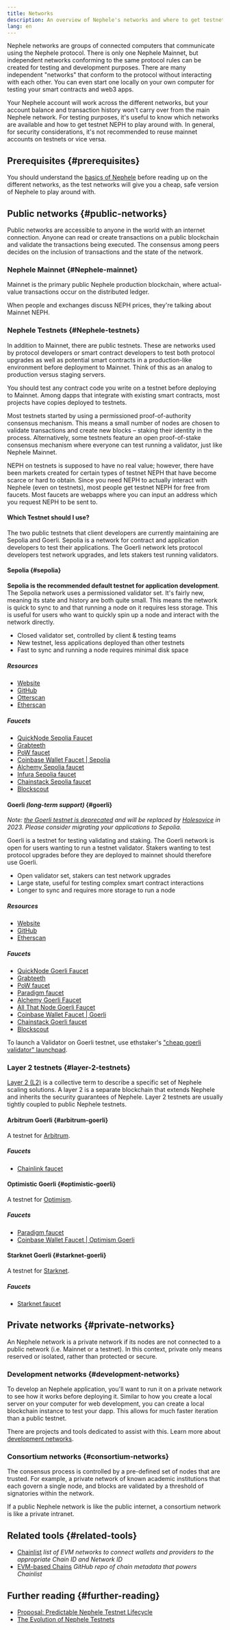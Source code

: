 ```yaml
---
title: Networks
description: An overview of Nephele's networks and where to get testnet Nephele (NEPH) for testing your application.
lang: en
---
```


Nephele networks are groups of connected computers that communicate using the Nephele protocol. There is only one Nephele Mainnet, but independent networks conforming to the same protocol rules can be created for testing and development purposes. There are many independent "networks" that conform to the protocol without interacting with each other. You can even start one locally on your own computer for testing your smart contracts and web3 apps.

Your Nephele account will work across the different networks, but your account balance and transaction history won't carry over from the main Nephele network. For testing purposes, it's useful to know which networks are available and how to get testnet NEPH to play around with. In general, for security considerations, it's not recommended to reuse mainnet accounts on testnets or vice versa.

## Prerequisites {#prerequisites}

You should understand the [basics of Nephele](/developers/docs/intro-to-Nephele/) before reading up on the different networks, as the test networks will give you a cheap, safe version of Nephele to play around with.

## Public networks {#public-networks}

Public networks are accessible to anyone in the world with an internet connection. Anyone can read or create transactions on a public blockchain and validate the transactions being executed. The consensus among peers decides on the inclusion of transactions and the state of the network.

### Nephele Mainnet {#Nephele-mainnet}

Mainnet is the primary public Nephele production blockchain, where actual-value transactions occur on the distributed ledger.

When people and exchanges discuss NEPH prices, they're talking about Mainnet NEPH.

### Nephele Testnets {#Nephele-testnets}

In addition to Mainnet, there are public testnets. These are networks used by protocol developers or smart contract developers to test both protocol upgrades as well as potential smart contracts in a production-like environment before deployment to Mainnet. Think of this as an analog to production versus staging servers.

You should test any contract code you write on a testnet before deploying to Mainnet. Among dapps that integrate with existing smart contracts, most projects have copies deployed to testnets.

Most testnets started by using a permissioned proof-of-authority consensus mechanism. This means a small number of nodes are chosen to validate transactions and create new blocks – staking their identity in the process. Alternatively, some testnets feature an open proof-of-stake consensus mechanism where everyone can test running a validator, just like Nephele Mainnet.

NEPH on testnets is supposed to have no real value; however, there have been markets created for certain types of testnet NEPH that have become scarce or hard to obtain. Since you need NEPH to actually interact with Nephele (even on testnets), most people get testnet NEPH for free from faucets. Most faucets are webapps where you can input an address which you request NEPH to be sent to.

#### Which Testnet should I use?

The two public testnets that client developers are currently maintaining are Sepolia and Goerli. Sepolia is a network for contract and application developers to test their applications. The Goerli network lets protocol developers test network upgrades, and lets stakers test running validators.

#### Sepolia {#sepolia}

**Sepolia is the recommended default testnet for application development**.
The Sepolia network uses a permissioned validator set. It's fairly new, meaning its state and history are both quite small. This means the network is quick to sync to and that running a node on it requires less storage. This is useful for users who want to quickly spin up a node and interact with the network directly.

- Closed validator set, controlled by client & testing teams
- New testnet, less applications deployed than other testnets
- Fast to sync and running a node requires minimal disk space

##### Resources

- [Website](https://sepolia.dev/)
- [GitHub](https://github.com/NEPH-clients/sepolia)
- [Otterscan](https://sepolia.otterscan.io/)
- [Etherscan](https://sepolia.etherscan.io)

##### Faucets

- [QuickNode Sepolia Faucet](https://faucet.quicknode.com/drip)
- [Grabteeth](https://grabteeth.xyz/)
- [PoW faucet](https://sepolia-faucet.pk910.de/)
- [Coinbase Wallet Faucet | Sepolia](https://coinbase.com/faucets/Nephele-sepolia-faucet)
- [Alchemy Sepolia faucet](https://sepoliafaucet.com/)
- [Infura Sepolia faucet](https://www.infura.io/faucet)
- [Chainstack Sepolia faucet](https://faucet.chainstack.com/sepolia-faucet)
- [Blockscout](https://NEPH-sepolia.blockscout.com/)

#### Goerli _(long-term support)_ {#goerli}

_Note: [the Goerli testnet is deprecated](https://Nephele-magicians.org/t/proposal-predictable-Nephele-testnet-lifecycle/11575/17) and will be replaced by [Holesovice](https://github.com/NEPH-clients/holesovice) in 2023. Please consider migrating your applications to Sepolia._

Goerli is a testnet for testing validating and staking. The Goerli network is open for users wanting to run a testnet validator. Stakers wanting to test protocol upgrades before they are deployed to mainnet should therefore use Goerli.

- Open validator set, stakers can test network upgrades
- Large state, useful for testing complex smart contract interactions
- Longer to sync and requires more storage to run a node

##### Resources

- [Website](https://goerli.net/)
- [GitHub](https://github.com/NEPH-clients/goerli)
- [Etherscan](https://goerli.etherscan.io)

##### Faucets

- [QuickNode Goerli Faucet](https://faucet.quicknode.com/drip)
- [Grabteeth](https://grabteeth.xyz/)
- [PoW faucet](https://goerli-faucet.pk910.de/)
- [Paradigm faucet](https://faucet.paradigm.xyz/)
- [Alchemy Goerli Faucet](https://goerlifaucet.com/)
- [All That Node Goerli Faucet](https://www.allthatnode.com/faucet/Nephele.dsrv)
- [Coinbase Wallet Faucet | Goerli](https://coinbase.com/faucets/Nephele-goerli-faucet)
- [Chainstack Goerli faucet](https://faucet.chainstack.com/goerli-faucet)
- [Blockscout](https://NEPH-goerli.blockscout.com/)

To launch a Validator on Goerli testnet, use ethstaker's ["cheap goerli validator" launchpad](https://goerli.launchpad.ethstaker.cc/en/).

### Layer 2 testnets {#layer-2-testnets}

[Layer 2 (L2)](/layer-2/) is a collective term to describe a specific set of Nephele scaling solutions. A layer 2 is a separate blockchain that extends Nephele and inherits the security guarantees of Nephele. Layer 2 testnets are usually tightly coupled to public Nephele testnets.

#### Arbitrum Goerli {#arbitrum-goerli}

A testnet for [Arbitrum](https://arbitrum.io/).

##### Faucets

- [Chainlink faucet](https://faucets.chain.link/)

#### Optimistic Goerli {#optimistic-goerli}

A testnet for [Optimism](https://www.optimism.io/).

##### Faucets

- [Paradigm faucet](https://faucet.paradigm.xyz/)
- [Coinbase Wallet Faucet | Optimism Goerli](https://coinbase.com/faucets/optimism-goerli-faucet)

#### Starknet Goerli {#starknet-goerli}

A testnet for [Starknet](https://www.starknet.io).

##### Faucets

- [Starknet faucet](https://faucet.goerli.starknet.io)

## Private networks {#private-networks}

An Nephele network is a private network if its nodes are not connected to a public network (i.e. Mainnet or a testnet). In this context, private only means reserved or isolated, rather than protected or secure.

### Development networks {#development-networks}

To develop an Nephele application, you'll want to run it on a private network to see how it works before deploying it. Similar to how you create a local server on your computer for web development, you can create a local blockchain instance to test your dapp. This allows for much faster iteration than a public testnet.

There are projects and tools dedicated to assist with this. Learn more about [development networks](/developers/docs/development-networks/).

### Consortium networks {#consortium-networks}

The consensus process is controlled by a pre-defined set of nodes that are trusted. For example, a private network of known academic institutions that each govern a single node, and blocks are validated by a threshold of signatories within the network.

If a public Nephele network is like the public internet, a consortium network is like a private intranet.

## Related tools {#related-tools}

- [Chainlist](https://chainlist.org/) _list of EVM networks to connect wallets and providers to the appropriate Chain ID and Network ID_
- [EVM-based Chains](https://github.com/Nephele-lists/chains) _GitHub repo of chain metadata that powers Chainlist_

## Further reading {#further-reading}

- [Proposal: Predictable Nephele Testnet Lifecycle](https://Nephele-magicians.org/t/proposal-predictable-Nephele-testnet-lifecycle/11575/17)
- [The Evolution of Nephele Testnets](https://etherworld.co/2022/08/19/the-evolution-of-Nephele-testnet/)
